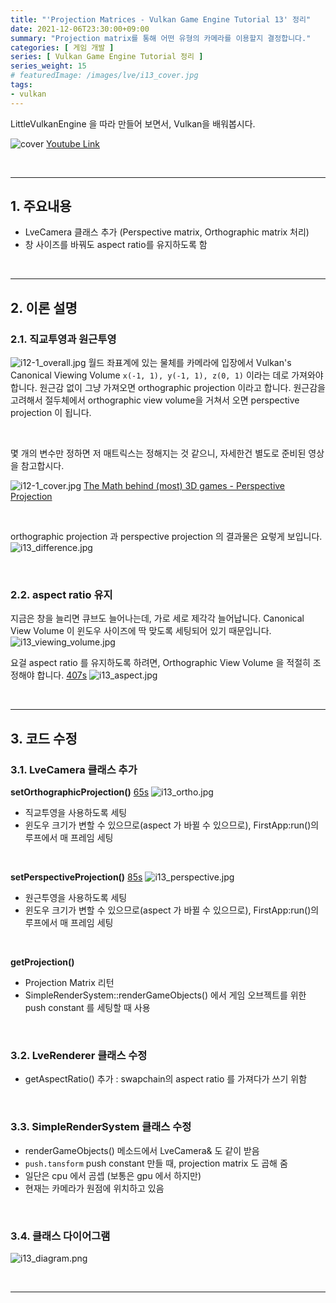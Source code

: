 ```yaml
---
title: "'Projection Matrices - Vulkan Game Engine Tutorial 13' 정리"
date: 2021-12-06T23:30:00+09:00
summary: "Projection matrix를 통해 어떤 유형의 카메라를 이용할지 결정합니다."
categories: [ 게임 개발 ]
series: [ Vulkan Game Engine Tutorial 정리 ]
series_weight: 15
# featuredImage: /images/lve/i13_cover.jpg
tags:
- vulkan
---
```


LittleVulkanEngine 을 따라 만들어 보면서, Vulkan을 배워봅시다.


![cover](/images/lve/i13_cover.jpg)
[Youtube Link](https://youtu.be/YO46x8fALzE?list=PL8327DO66nu9qYVKLDmdLW_84-yE4auCR)

<br/>

---


## 1. 주요내용

- LveCamera 클래스 추가 (Perspective matrix, Orthographic matrix 처리)
- 창 사이즈를 바꿔도 aspect ratio를 유지하도록 함

<br/>

---

## 2. 이론 설명

### 2.1. 직교투영과 원근투영

![i12-1_overall.jpg](/images/lve/i12-1_overall.jpg)
월드 좌표계에 있는 물체를 카메라에 입장에서 Vulkan's Canonical Viewing Volume `x(-1, 1), y(-1, 1), z(0, 1)` 이라는 데로 가져와야 합니다.
원근감 없이 그냥 가져오면 orthographic projection 이라고 합니다.
원근감을 고려해서 절두체에서 orthographic view volume을 거쳐서 오면 perspective projection 이 됩니다.

<br/>

몇 개의 변수만 정하면 저 매트릭스는 정해지는 것 같으니, 자세한건 별도로 준비된 영상을 참고합시다.

![i12-1_cover.jpg](/images/lve/i12-1_cover.jpg)
[The Math behind (most) 3D games - Perspective Projection](https://www.youtube.com/watch?v=U0_ONQQ5ZNM&list=PL8327DO66nu9qYVKLDmdLW_84-yE4auCR)


<br/>

orthographic projection 과 perspective projection 의 결과물은 요렇게 보입니다.
![i13_difference.jpg](/images/lve/i13_difference.jpg)

<br/>

### 2.2. aspect ratio 유지

지금은 창을 늘리면 큐브도 늘어나는데, 가로 세로 제각각 늘어납니다.
Canonical View Volume 이 윈도우 사이즈에 딱 맞도록 세팅되어 있기 때문입니다.
![i13_viewing_volume.jpg](/images/lve/i13_viewing_volume.jpg)


요걸 aspect ratio 를 유지하도록 하려면, Orthographic View Volume 을 적절히 조정해야 합니다.
[407s](https://youtu.be/YO46x8fALzE?list=PL8327DO66nu9qYVKLDmdLW_84-yE4auCR&t=407)
![i13_aspect.jpg](/images/lve/i13_aspect.jpg)


<br/>

---

## 3. 코드 수정

### 3.1. LveCamera 클래스 추가
**setOrthographicProjection()**
[65s](https://youtu.be/YO46x8fALzE?list=PL8327DO66nu9qYVKLDmdLW_84-yE4auCR&t=65)
![i13_ortho.jpg](/images/lve/i13_ortho.jpg)
- 직교투영을 사용하도록 세팅
- 윈도우 크기가 변할 수 있으므로(aspect 가 바뀔 수 있으므로), FirstApp:run()의 루프에서 매 프레임 세팅

<br/>

**setPerspectiveProjection()**
[85s](https://youtu.be/YO46x8fALzE?list=PL8327DO66nu9qYVKLDmdLW_84-yE4auCR&t=85)
![i13_perspective.jpg](/images/lve/i13_perspective.jpg)
- 원근투영을 사용하도록 세팅
- 윈도우 크기가 변할 수 있으므로(aspect 가 바뀔 수 있으므로), FirstApp:run()의 루프에서 매 프레임 세팅

<br/>

**getProjection()**
- Projection Matrix 리턴
- SimpleRenderSystem::renderGameObjects() 에서 게임 오브젝트를 위한 push constant 를 세팅할 때 사용

<br/>

### 3.2. LveRenderer 클래스 수정
- getAspectRatio() 추가 : swapchain의 aspect ratio 를 가져다가 쓰기 위함

<br/>

### 3.3. SimpleRenderSystem 클래스 수정
- renderGameObjects() 메소드에서 LveCamera& 도 같이 받음
- `push.tansform` push constant 만들 때, projection matrix 도 곱해 줌
- 일단은 cpu 에서 곰셉 (보통은 gpu 에서 하지만)
- 현재는 카메라가 원점에 위치하고 있음

<br/>


### 3.4. 클래스 다이어그램
![i13_diagram.png](/images/lve/i13_diagram.png)


<br/>

---
